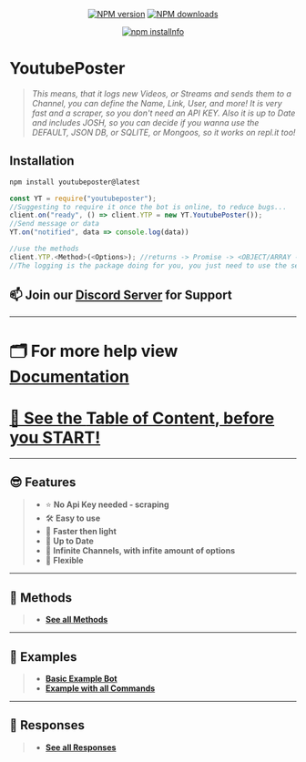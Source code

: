 <div align="center">
  <p>
    <a href="https://www.npmjs.com/package/YoutubePoster"><img src="https://img.shields.io/npm/v/YoutubePoster.svg?maxAge=3600" alt="NPM version" /></a>
    <a href="https://www.npmjs.com/package/YoutubePoster"><img src="https://img.shields.io/npm/dt/YoutubePoster.svg?maxAge=3600" alt="NPM downloads" /></a>
  </p>
  <p>
    <a href="https://nodei.co/npm/YoutubePoster/"><img src="https://nodei.co/npm/YoutubePoster.png?downloads=true&stars=true" alt="npm installnfo" /></a>
  </p>
</div>


# **YoutubePoster**
>
> *This means, that it logs new Videos, or Streams and sends them to a Channel, you can define the Name, Link, User, and more!*
> *It is very fast and a scraper, so you don't need an API KEY.*
> *Also it is up to Date and includes JOSH, so you can decide if you wanna use the DEFAULT, JSON DB, or SQLITE, or Mongoos, so it works on repl.it too!*

## **Installation** 
```sh
npm install youtubeposter@latest
```

```js
const YT = require("youtubeposter");
//Suggesting to require it once the bot is online, to reduce bugs...
client.on("ready", () => client.YTP = new YT.YoutubePoster());
//Send message or data
YT.on("notified", data => console.log(data))

//use the methods
client.YTP.<Method>(<Options>); //returns -> Promise -> <OBJECT/ARRAY -- CHANNEL DATA>
//The logging is the package doing for you, you just need to use the setChannel() function in order to set the first channel which should get listened to!
```

## 📫 **Join our [Discord Server](https://discord.gg/FQGXbypRf8) for Support**

***

# 🗂 **For more help view [Documentation](https://github.com/fongsidev/YoutubePoster/wiki)**

# [🧾 See the **Table of Content**, before you START!](https://github.com/fongsidev/YoutubePoster/wiki/🧾-Table-of-Content)
***

## 😎 **Features**
> 
> - ⭐️ **No Api Key needed - scraping**
> - 🛠 **Easy to use** 
> - 👀 **Faster then light**
> - 💪 **Up to Date** 
> - 🤙 **Infinite Channels, with infite amount of options**
> - 🤖 **Flexible**

***

## 🧠 **Methods**
> 
> - [**See all Methods**](https://github.com/fongsidev/YoutubePoster/wiki/Methods)

***

## 🥰 **Examples**
> 
> - [**Basic Example Bot**](https://github.com/fongsidev/YoutubePoster/wiki/Basic-Example-Bot)
> - [**Example with all Commands**](https://github.com/fongsidev/YoutubePoster/wiki/Example-with-all-Commands)

***

## 🤩 **Responses**
> 
> - [**See all Responses**](https://github.com/fongsidev/YoutubePoster/wiki/Responses)